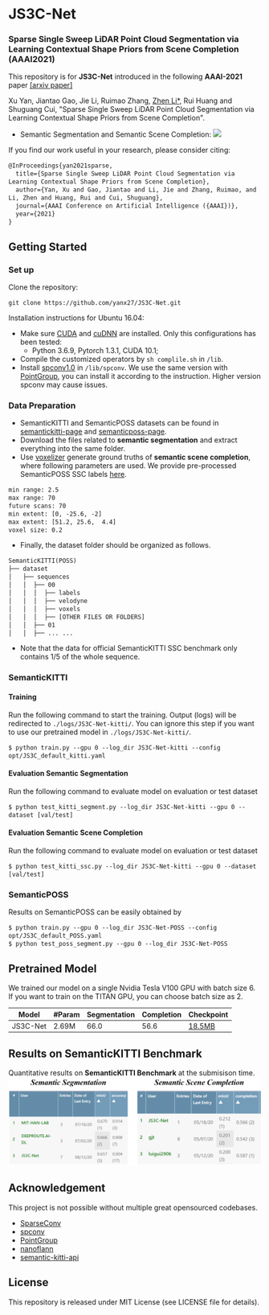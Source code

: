 # JS3C-Net
### Sparse Single Sweep LiDAR Point Cloud Segmentation via Learning Contextual Shape Priors from Scene Completion (AAAI2021)
 
This repository is for **JS3C-Net** introduced in the following **AAAI-2021** paper [[arxiv paper]](https://arxiv.org/abs/2012.03762)

Xu Yan, Jiantao Gao, Jie Li, Ruimao Zhang, [Zhen Li*](https://mypage.cuhk.edu.cn/academics/lizhen/), Rui Huang and Shuguang Cui, "Sparse Single Sweep LiDAR Point Cloud Segmentation via Learning Contextual Shape Priors from Scene Completion".

* Semantic Segmentation and Semantic Scene Completion:
![](figure/results.gif)

If you find our work useful in your research, please consider citing:
```
@InProceedings{yan2021sparse,
  title={Sparse Single Sweep LiDAR Point Cloud Segmentation via Learning Contextual Shape Priors from Scene Completion},
  author={Yan, Xu and Gao, Jiantao and Li, Jie and Zhang, Ruimao, and Li, Zhen and Huang, Rui and Cui, Shuguang},
  journal={AAAI Conference on Artificial Intelligence ({AAAI})},
  year={2021}
}
```

## Getting Started

### Set up
Clone the repository:
```
git clone https://github.com/yanx27/JS3C-Net.git
```

Installation instructions for Ubuntu 16.04:
     
* Make sure <a href="https://docs.nvidia.com/cuda/cuda-installation-guide-linux/index.html">CUDA</a>  and <a href="https://docs.nvidia.com/deeplearning/sdk/cudnn-install/index.html">cuDNN</a> are installed. Only this configurations has been tested: 
     - Python 3.6.9, Pytorch 1.3.1, CUDA 10.1;
* Compile the customized operators by `sh complile.sh` in `/lib`. 
* Install [spconv1.0](https://github.com/traveller59/spconv)  in `/lib/spconv`. We use the same version with [PointGroup](https://github.com/Jia-Research-Lab/PointGroup), you can install it according to the instruction. Higher version spconv may cause issues.


### Data Preparation
* SemanticKITTI and SemanticPOSS datasets can be found in [semantickitti-page](http://semantic-kitti.org/dataset.html#download) and [semanticposs-page](http://www.poss.pku.edu.cn/semanticposs.html). 
* Download the files related to **semantic segmentation** and extract everything into the same folder. 
* Use [voxelizer](https://github.com/jbehley/voxelizer) generate ground truths of **semantic scene completion**, where following parameters are used. We provide pre-processed SemanticPOSS SSC labels [here](https://drive.google.com/file/d/1O2Tg-r5egVPLNboRwd321sobJvgmFUvI/view?usp=sharing).
```angular2
min range: 2.5
max range: 70
future scans: 70
min extent: [0, -25.6, -2]
max extent: [51.2, 25.6,  4.4]
voxel size: 0.2
```

* Finally, the dataset folder should be organized as follows.
```angular2
SemanticKITTI(POSS)
├── dataset
│   ├── sequences
│   │  ├── 00
│   │  │  ├── labels
│   │  │  ├── velodyne
│   │  │  ├── voxels
│   │  │  ├── [OTHER FILES OR FOLDERS]
│   │  ├── 01
│   │  ├── ... ...

```
* Note that the data for official SemanticKITTI SSC benchmark only contains 1/5 of the whole sequence.

### SemanticKITTI
#### Training
Run the following command to start the training. Output (logs) will be redirected to `./logs/JS3C-Net-kitti/`.  You can ignore this step if you want to use our pretrained model in `./logs/JS3C-Net-kitti/`.
```angular2
$ python train.py --gpu 0 --log_dir JS3C-Net-kitti --config opt/JS3C_default_kitti.yaml
```
#### Evaluation Semantic Segmentation
Run the following command to evaluate model on evaluation or test dataset
```
$ python test_kitti_segment.py --log_dir JS3C-Net-kitti --gpu 0 --dataset [val/test]
```

#### Evaluation Semantic Scene Completion
Run the following command to evaluate model on evaluation or test dataset
```
$ python test_kitti_ssc.py --log_dir JS3C-Net-kitti --gpu 0 --dataset [val/test]
```

### SemanticPOSS
Results on SemanticPOSS can be easily obtained by
```angular2
$ python train.py --gpu 0 --log_dir JS3C-Net-POSS --config opt/JS3C_default_POSS.yaml
$ python test_poss_segment.py --gpu 0 --log_dir JS3C-Net-POSS
```

## Pretrained Model
We trained our model on a single Nvidia Tesla V100 GPU with batch size 6. If you want to train on the TITAN GPU, you can choose batch size as 2.

| Model | #Param | Segmentation | Completion | Checkpoint |
|--|--|--|--|--|
|JS3C-Net| 2.69M | 66.0 | 56.6 | [18.5MB](log/JS3C-Net-kitti) |

## Results on SemanticKITTI Benchmark
Quantitative results on **SemanticKITTI Benchmark** at the submisison time.
![](figure/benchmark.png)

## Acknowledgement
This project is not possible without multiple great opensourced codebases. 
* [SparseConv](https://github.com/facebookresearch/SparseConvNet)
* [spconv](https://github.com/traveller59/spconv)
* [PointGroup](https://github.com/Jia-Research-Lab/PointGroup)
* [nanoflann](https://github.com/jlblancoc/nanoflann)
* [semantic-kitti-api](https://github.com/PRBonn/semantic-kitti-api)
## License
This repository is released under MIT License (see LICENSE file for details).
